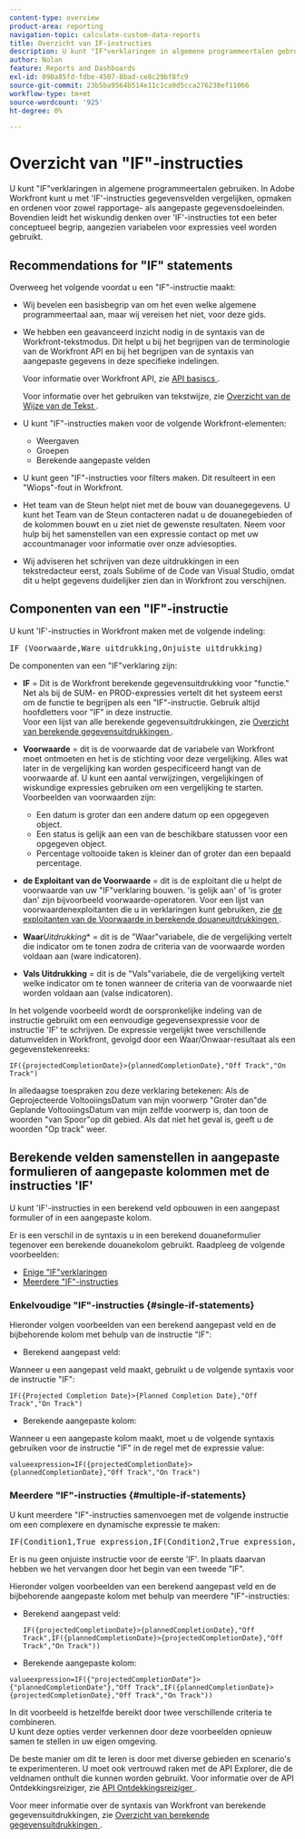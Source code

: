 ```yaml
---
content-type: overview
product-area: reporting
navigation-topic: calculate-custom-data-reports
title: Overzicht van IF-instructies
description: U kunt "IF"verklaringen in algemene programmeertalen gebruiken. In Adobe Workfront kunt u met 'IF'-instructies gegevensvelden vergelijken, opmaken en ordenen voor zowel rapportage- als aangepaste gegevensdoeleinden. Bovendien leidt het wiskundig denken over 'IF'-instructies tot een beter conceptueel begrip, aangezien variabelen voor expressies veel worden gebruikt.
author: Nolan
feature: Reports and Dashboards
exl-id: 090a85fd-fdbe-4507-8bad-ce8c29bf8fc9
source-git-commit: 23b5ba9564b514e11c1ca9d5cca276238ef11066
workflow-type: tm+mt
source-wordcount: '925'
ht-degree: 0%

---
```


# Overzicht van &quot;IF&quot;-instructies

<!-- Audited: 1/2024 -->

U kunt &quot;IF&quot;verklaringen in algemene programmeertalen gebruiken. In Adobe Workfront kunt u met &#39;IF&#39;-instructies gegevensvelden vergelijken, opmaken en ordenen voor zowel rapportage- als aangepaste gegevensdoeleinden. Bovendien leidt het wiskundig denken over &#39;IF&#39;-instructies tot een beter conceptueel begrip, aangezien variabelen voor expressies veel worden gebruikt.

## Recommendations for &quot;IF&quot; statements

Overweeg het volgende voordat u een &quot;IF&quot;-instructie maakt:

* Wij bevelen een basisbegrip van om het even welke algemene programmeertaal aan, maar wij vereisen het niet, voor deze gids.
* We hebben een geavanceerd inzicht nodig in de syntaxis van de Workfront-tekstmodus. Dit helpt u bij het begrijpen van de terminologie van de Workfront API en bij het begrijpen van de syntaxis van aangepaste gegevens in deze specifieke indelingen.

  Voor informatie over Workfront API, zie [ API basiscs ](../../../wf-api/general/api-basics.md).

  Voor informatie over het gebruiken van tekstwijze, zie [ Overzicht van de Wijze van de Tekst ](../../../reports-and-dashboards/reports/text-mode/understand-text-mode.md).

* U kunt &quot;IF&quot;-instructies maken voor de volgende Workfront-elementen:

   * Weergaven
   * Groepen
   * Berekende aangepaste velden

* U kunt geen &quot;IF&quot;-instructies voor filters maken. Dit resulteert in een &quot;Wiops&quot;-fout in Workfront.
* Het team van de Steun helpt niet met de bouw van douanegegevens. U kunt het Team van de Steun contacteren nadat u de douanegebieden of de kolommen bouwt en u ziet niet de gewenste resultaten. Neem voor hulp bij het samenstellen van een expressie contact op met uw accountmanager voor informatie over onze adviesopties.
* Wij adviseren het schrijven van deze uitdrukkingen in een tekstredacteur eerst, zoals Sublime of de Code van Visual Studio, omdat dit u helpt gegevens duidelijker zien dan in Workfront zou verschijnen.

## Componenten van een &quot;IF&quot;-instructie

U kunt &#39;IF&#39;-instructies in Workfront maken met de volgende indeling:
<pre>IF (Voorwaarde,Ware uitdrukking,Onjuiste uitdrukking)</pre>De componenten van een "IF"verklaring zijn:

* **IF** = Dit is de Workfront berekende gegevensuitdrukking voor &quot;functie.&quot; Net als bij de SUM- en PROD-expressies vertelt dit het systeem eerst om de functie te begrijpen als een &quot;IF&quot;-instructie. Gebruik altijd hoofdletters voor &quot;IF&quot; in deze instructie.\
  Voor een lijst van alle berekende gegevensuitdrukkingen, zie [ Overzicht van berekende gegevensuitdrukkingen ](../../../reports-and-dashboards/reports/calc-cstm-data-reports/calculated-data-expressions.md).

* **Voorwaarde** = dit is de voorwaarde dat de variabele van Workfront moet ontmoeten en het is de stichting voor deze vergelijking. Alles wat later in de vergelijking kan worden gespecificeerd hangt van de voorwaarde af. U kunt een aantal verwijzingen, vergelijkingen of wiskundige expressies gebruiken om een vergelijking te starten. Voorbeelden van voorwaarden zijn:

   * Een datum is groter dan een andere datum op een opgegeven object.
   * Een status is gelijk aan een van de beschikbare statussen voor een opgegeven object.
   * Percentage voltooide taken is kleiner dan of groter dan een bepaald percentage.

* **de Exploitant van de Voorwaarde** = dit is de exploitant die u helpt de voorwaarde van uw &quot;IF&quot;verklaring bouwen. &#39;is gelijk aan&#39; of &#39;is groter dan&#39; zijn bijvoorbeeld voorwaarde-operatoren. Voor een lijst van voorwaardenexploitanten die u in verklaringen kunt gebruiken, zie [ de exploitanten van de Voorwaarde in berekende douaneuitdrukkingen ](../../../reports-and-dashboards/reports/calc-cstm-data-reports/condition-operators-calculated-custom-expressions.md).

* **Waar***Uitdrukking** = dit is de &quot;Waar&quot;variabele, die de vergelijking vertelt die indicator om te tonen zodra de criteria van de voorwaarde worden voldaan aan (ware indicatoren).

* **Vals Uitdrukking** = dit is de &quot;Vals&quot;variabele, die de vergelijking vertelt welke indicator om te tonen wanneer de criteria van de voorwaarde niet worden voldaan aan (valse indicatoren).

In het volgende voorbeeld wordt de oorspronkelijke indeling van de instructie gebruikt om een eenvoudige gegevensexpressie voor de instructie &#39;IF&#39; te schrijven. De expressie vergelijkt twee verschillende datumvelden in Workfront, gevolgd door een Waar/Onwaar-resultaat als een gegevenstekenreeks:

```
IF({projectedCompletionDate}>{plannedCompletionDate},"Off Track","On Track")
```

In alledaagse toespraken zou deze verklaring betekenen: Als de Geprojecteerde VoltooiingsDatum van mijn voorwerp &quot;Groter dan&quot;de Geplande VoltooiingsDatum van mijn zelfde voorwerp is, dan toon de woorden &quot;van Spoor&quot;op dit gebied. Als dat niet het geval is, geeft u de woorden &quot;Op track&quot; weer.

## Berekende velden samenstellen in aangepaste formulieren of aangepaste kolommen met de instructies &#39;IF&#39;

U kunt &#39;IF&#39;-instructies in een berekend veld opbouwen in een aangepast formulier of in een aangepaste kolom.

Er is een verschil in de syntaxis u in een berekend douaneformulier tegenover een berekende douanekolom gebruikt. Raadpleeg de volgende voorbeelden:

* [ Enige &quot;IF&quot;verklaringen ](#single-if-statements)
* [Meerdere &quot;IF&quot;-instructies](#multiple-if-statements)

### Enkelvoudige &quot;IF&quot;-instructies {#single-if-statements}

Hieronder volgen voorbeelden van een berekend aangepast veld en de bijbehorende kolom met behulp van de instructie &quot;IF&quot;:

* Berekend aangepast veld:

Wanneer u een aangepast veld maakt, gebruikt u de volgende syntaxis voor de instructie &quot;IF&quot;:

```
IF({Projected Completion Date}>{Planned Completion Date},"Off Track","On Track")
```

* Berekende aangepaste kolom:

Wanneer u een aangepaste kolom maakt, moet u de volgende syntaxis gebruiken voor de instructie &quot;IF&quot; in de regel met de expressie value:

```
valueexpression=IF({projectedCompletionDate}>{plannedCompletionDate},"Off Track","On Track")
```

### Meerdere &quot;IF&quot;-instructies {#multiple-if-statements}

U kunt meerdere &quot;IF&quot;-instructies samenvoegen met de volgende instructie om een complexere en dynamische expressie te maken:

<pre>IF(Condition1,True expression,IF(Condition2,True expression,False expression))</pre>Er is nu geen onjuiste instructie voor de eerste 'IF'. In plaats daarvan hebben we het vervangen door het begin van een tweede "IF".

Hieronder volgen voorbeelden van een berekend aangepast veld en de bijbehorende aangepaste kolom met behulp van meerdere &quot;IF&quot;-instructies:

* Berekend aangepast veld:

  ```
  IF({projectedCompletionDate}>{plannedCompletionDate},"Off Track",IF({plannedCompletionDate}>{projectedCompletionDate},"Off Track","On Track"))
  ```

* Berekende aangepaste kolom:

```
valueexpression=IF({"projectedCompletionDate"}>{"plannedCompletionDate"},"Off Track",IF({plannedCompletionDate}>{projectedCompletionDate},"Off Track","On Track"))
```

In dit voorbeeld is hetzelfde bereikt door twee verschillende criteria te combineren.\
U kunt deze opties verder verkennen door deze voorbeelden opnieuw samen te stellen in uw eigen omgeving.

De beste manier om dit te leren is door met diverse gebieden en scenario&#39;s te experimenteren. U moet ook vertrouwd raken met de API Explorer, die de veldnamen onthult die kunnen worden gebruikt. Voor informatie over de API Ontdekkingsreiziger, zie [ API Ontdekkingsreiziger ](../../../wf-api/general/api-explorer.md).

Voor meer informatie over de syntaxis van Workfront van berekende gegevensuitdrukkingen, zie [ Overzicht van berekende gegevensuitdrukkingen ](../../../reports-and-dashboards/reports/calc-cstm-data-reports/calculated-data-expressions.md).
